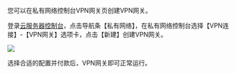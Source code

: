 您可以在私有网络控制台VPN网关页创建VPN网关。

登录[云服务器控制台](http://console.tcecqpoc.fsphere.cn/)，点击导航条【私有网络】，在私有网络控制台选择【VPN连接】-【VPN网关】选项卡，点击【新建】创建VPN网关。

 ![](http://imgcache.tcecqpoc.fsphere.cn/image/mccdn.qcloud.com/img567fa20d1fadf.png)
 
选择合适的配置并付款后，VPN网关即可正常运行。